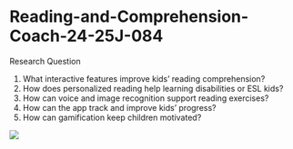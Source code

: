 # Reading-and-Comprehension-Coach-24-25J-084
Research Question​
<ol>
<li>What interactive features improve kids’ reading comprehension?</li>
<li>How does personalized reading help learning disabilities or ESL kids?​</li>
<li>How can voice and image recognition support reading exercises?​</li>
<li>How can the app track and improve kids’ progress?​</li>
<li>How can gamification keep children motivated?​</li>
</ol>

<img src="![image](https://github.com/user-attachments/assets/5889b7b8-9b43-4bda-8f39-2f74163ff182)
">
</img>
